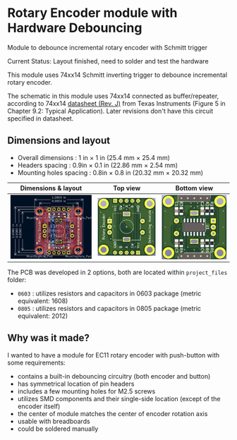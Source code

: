 # Rotary Encoder module with Hardware Debouncing
 Module to debounce incremental rotary encoder with Schmitt trigger

 Current Status: Layout finished, need to solder and test the hardware

This module uses 74xx14 Schmitt inverting trigger to debounce incremental rotary encoder.

The schematic in this module uses 74xx14 connected as buffer/repeater, according to 74xx14 [datasheet (Rev. J)](datasheets/sn74hc14(rev.j).pdf) from Texas Instruments (Figure 5 in Chapter 9.2: Typical Application). Later revisions don't have this circuit specified in datasheet.

## Dimensions and layout

- Overall dimensions : 1 in × 1 in (25.4 mm × 25.4 mm)
- Headers spacing : 0.9in × 0.1 in (22.86 mm × 2.54 mm)
- Mounting holes spacing : 0.8in × 0.8 in (20.32 mm × 20.32 mm)

| Dimensions & layout | Top view | Bottom view |
| ------------- | ------------- | ------------- |
| ![Dimensions](images/dimensions.png)  | ![Top](images/top.jpg)  | ![Bottom](images/bottom.jpg)  |

The PCB was developed in 2 options, both are located within `project_files` folder:
- `0603` : utilizes resistors and capacitors in 0603 package (metric equivalent: 1608)
- `0805` : utilizes resistors and capacitors in 0805 package (metric equivalent: 2012)

## Why was it made?
I wanted to have a module for EC11 rotary encoder with push-button with some requirements:
- contains a built-in debouncing circuitry (both encoder and button)
- has symmetrical location of pin headers
- includes a few mounting holes for M2.5 screws
- utilizes SMD components and their single-side location (except of the encoder itself)
- the center of module matches the center of encoder rotation axis
- usable with breadboards
- could be soldered manually
